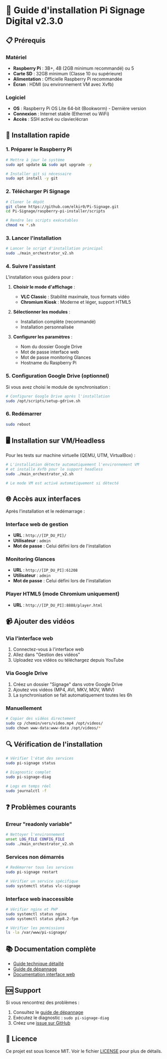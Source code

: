 # 🚀 Guide d'installation Pi Signage Digital v2.3.0

## 📋 Prérequis

### Matériel
- **Raspberry Pi** : 3B+, 4B (2GB minimum recommandé) ou 5
- **Carte SD** : 32GB minimum (Classe 10 ou supérieure)
- **Alimentation** : Officielle Raspberry Pi recommandée
- **Écran** : HDMI (ou environnement VM avec Xvfb)

### Logiciel
- **OS** : Raspberry Pi OS Lite 64-bit (Bookworm) - Dernière version
- **Connexion** : Internet stable (Ethernet ou WiFi)
- **Accès** : SSH activé ou clavier/écran

## 🔧 Installation rapide

### 1. Préparer le Raspberry Pi

```bash
# Mettre à jour le système
sudo apt update && sudo apt upgrade -y

# Installer git si nécessaire
sudo apt install -y git
```

### 2. Télécharger Pi Signage

```bash
# Cloner le dépôt
git clone https://github.com/elkir0/Pi-Signage.git
cd Pi-Signage/raspberry-pi-installer/scripts

# Rendre les scripts exécutables
chmod +x *.sh
```

### 3. Lancer l'installation

```bash
# Lancer le script d'installation principal
sudo ./main_orchestrator_v2.sh
```

### 4. Suivre l'assistant

L'installation vous guidera pour :

1. **Choisir le mode d'affichage** :
   - **VLC Classic** : Stabilité maximale, tous formats vidéo
   - **Chromium Kiosk** : Moderne et léger, support HTML5

2. **Sélectionner les modules** :
   - Installation complète (recommandé)
   - Installation personnalisée

3. **Configurer les paramètres** :
   - Nom du dossier Google Drive
   - Mot de passe interface web
   - Mot de passe monitoring Glances
   - Hostname du Raspberry Pi

### 5. Configuration Google Drive (optionnel)

Si vous avez choisi le module de synchronisation :

```bash
# Configurer Google Drive après l'installation
sudo /opt/scripts/setup-gdrive.sh
```

### 6. Redémarrer

```bash
sudo reboot
```

## 🖥️ Installation sur VM/Headless

Pour les tests sur machine virtuelle (QEMU, UTM, VirtualBox) :

```bash
# L'installation détecte automatiquement l'environnement VM
# et installe Xvfb pour le support headless
sudo ./main_orchestrator_v2.sh

# Le mode VM est activé automatiquement si détecté
```

## 🌐 Accès aux interfaces

Après l'installation et le redémarrage :

### Interface web de gestion
- **URL** : `http://[IP_DU_PI]/`
- **Utilisateur** : `admin`
- **Mot de passe** : Celui défini lors de l'installation

### Monitoring Glances
- **URL** : `http://[IP_DU_PI]:61208`
- **Utilisateur** : `admin`
- **Mot de passe** : Celui défini lors de l'installation

### Player HTML5 (mode Chromium uniquement)
- **URL** : `http://[IP_DU_PI]:8888/player.html`

## 📹 Ajouter des vidéos

### Via l'interface web
1. Connectez-vous à l'interface web
2. Allez dans "Gestion des vidéos"
3. Uploadez vos vidéos ou téléchargez depuis YouTube

### Via Google Drive
1. Créez un dossier "Signage" dans votre Google Drive
2. Ajoutez vos vidéos (MP4, AVI, MKV, MOV, WMV)
3. La synchronisation se fait automatiquement toutes les 6h

### Manuellement
```bash
# Copier des vidéos directement
sudo cp /chemin/vers/video.mp4 /opt/videos/
sudo chown www-data:www-data /opt/videos/*
```

## 🔍 Vérification de l'installation

```bash
# Vérifier l'état des services
sudo pi-signage status

# Diagnostic complet
sudo pi-signage-diag

# Logs en temps réel
sudo journalctl -f
```

## ❓ Problèmes courants

### Erreur "readonly variable"
```bash
# Nettoyer l'environnement
unset LOG_FILE CONFIG_FILE
sudo ./main_orchestrator_v2.sh
```

### Services non démarrés
```bash
# Redémarrer tous les services
sudo pi-signage restart

# Vérifier un service spécifique
sudo systemctl status vlc-signage
```

### Interface web inaccessible
```bash
# Vérifier nginx et PHP
sudo systemctl status nginx
sudo systemctl status php8.2-fpm

# Vérifier les permissions
ls -la /var/www/pi-signage/
```

## 📚 Documentation complète

- [Guide technique détaillé](raspberry-pi-installer/docs/README.md)
- [Guide de dépannage](raspberry-pi-installer/docs/troubleshooting.md)
- [Documentation interface web](web-interface/README.md)

## 🆘 Support

Si vous rencontrez des problèmes :

1. Consultez le [guide de dépannage](raspberry-pi-installer/docs/troubleshooting.md)
2. Exécutez le diagnostic : `sudo pi-signage-diag`
3. Créez une [issue sur GitHub](https://github.com/elkir0/Pi-Signage/issues)

## 📄 Licence

Ce projet est sous licence MIT. Voir le fichier [LICENSE](LICENSE) pour plus de détails.
